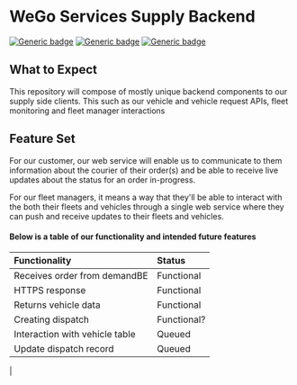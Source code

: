 # WeGo Services Supply Backend
[![Generic badge](https://img.shields.io/badge/version-1.0-<COLOR>.svg)](https://shields.io/)
[![Generic badge](https://img.shields.io/badge/build-unstable-red.svg)](https://shields.io/) 
[![Generic badge](https://img.shields.io/badge/code_style-SWETeam22-teal.svg)](https://github.com/komoto415/COSC3339/blob/master/Trying%20Markdown/StyleAndDirectoryGuide.md)

## What to Expect
This repository will compose of mostly unique backend components to our supply side clients. This such as our vehicle
and vehicle request APIs, fleet monitoring and fleet manager interactions
 
## Feature Set
For our customer, our web service will enable us to communicate to them information about the courier of their order(s)
and be able to receive live updates about the status for an order in-progress. 

For our fleet managers, it means a way that they'll be able to interact with the both their fleets and vehicles through
a single web service where they can push and receive updates to their fleets and vehicles.  

#### Below is a table of our functionality and intended future features
|Functionality                  |Status     
|:---                           |:---
|Receives order from demandBE   |Functional
|HTTPS response                 |Functional
|Returns vehicle data           |Functional
|Creating dispatch              |Functional?
|Interaction with vehicle table |Queued
|Update dispatch record         |Queued
|